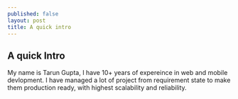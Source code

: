 ```yaml
---
published: false
layout: post
title: A quick intro
---
```

## A quick Intro


My name is Tarun Gupta, I have 10+ years of expereince in web and mobile devlopment. I have managed a lot of project from requirement state to make them production ready, with highest scalability and reliability.
